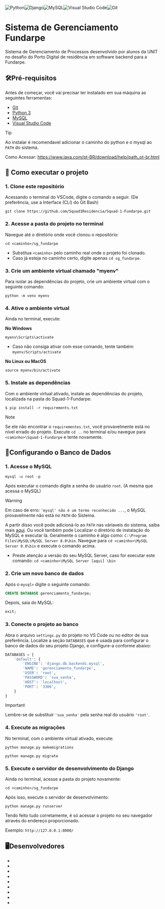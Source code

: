 <img alt="Python" src="https://img.shields.io/badge/python-%2314354C.svg?style=for-the-badge&logo=python&logoColor=white"/><img alt="Django" src="https://img.shields.io/badge/django-%23092E20.svg?style=for-the-badge&logo=django&logoColor=white"/><img alt="MySQL" src="https://img.shields.io/badge/mysql-%2300f.svg?style=for-the-badge&logo=mysql&logoColor=black"/><img alt="Visual Studio Code" src="https://img.shields.io/badge/VisualStudioCode-0078d7.svg?style=for-the-badge&logo=visual-studio-code&logoColor=white"/><img alt="Git" src="https://img.shields.io/badge/git-%23F05033.svg?style=for-the-badge&logo=git&logoColor=white"/>
# Sistema de Gerenciamento Fundarpe
Sistema de Gerenciamento de Processos desenvolvido por alunos da UNIT no desafio do Porto Digital de residência em software backend para a Fundarpe.

## 🛠Pré-requisitos
Antes de começar, você vai precisar ter instalado em sua máquina as seguintes ferramentas:
- [Git](https://git-scm.com)
- [Python 3](https://www.python.org/downloads/)
- [MySQL](https://dev.mysql.com/downloads/installer/)
- [Visual Studio Code](https://code.visualstudio.com/Download)
> [!TIP]
> Ao instalar é recomendavel adicionar o caminho do python e o mysql ao ``PATH`` do sistema.
>
> Como Acessar: https://www.java.com/pt-BR/download/help/path_pt-br.html

## 🚀 Como executar o projeto
### 1. Clone este repositório
Acessando o terminal do VSCode, digite o comando a seguir. (De preferência, use a Interface (CLI) do Git Bash)
```git
git clone https://github.com/Squad1Residencia/Squad-1-Fundarpe.git
```
### 2. Acesse a pasta do projeto no terminal
Navegue até o diretório onde você clonou o repositório:
```
cd <caminho>/sg_fundarpe
```
- Substitua `<caminho>` pelo caminho real onde o projeto foi clonado.
- Caso já esteja no caminho certo, digite apenas `cd sg_fundarpe`.
### 3. Crie um ambiente virtual chamado "myenv"
Para isolar as dependências do projeto, crie um ambiente virtual com o seguinte comando:
```
python -m venv myenv
```
### 4. Ative o ambiente virtual
Ainda no terminal, execute:

**No Windows**
```
myenv\Scripts\activate
```
- Caso não consiga ativar com esse comando, tente também: `myenv/Scripts/activate`
  
**No Linux ou MacOS**
```
source myenv/bin/activate
```
### 5. Instale as dependências
Com o ambiente virtual ativado, instale as dependências do projeto, localizada na pasta do Squad-1-Fundarpe:
```
$ pip install -r requirements.txt
```
>[!note]
>Se ele não encontrar o ``requirementes.txt``, você provavelmente está no nível errado do projeto.
> Execute ``cd ..`` no terminal e/ou navegue para ``<caminho>\Squad-1-Fundarpe`` e tente novamente.
## 🎲Configurando o Banco de Dados
### 1. Acesse o MySQL 
```
mysql -u root -p
```
Após executar o comando digite a senha do usuário ``root``. (A mesma que acessa o MySQL)
>[!warning]
>Em caso de erro: ``'mysql' não é um termo reconhecido ...``, o MySQL provavelmente não está no ``PATH`` do Sistema.
> 
>A partir disso você pode adicioná-lo ao ``PATH`` nas váriaveis do sistema, saiba mais [aqui](https://www.java.com/pt-BR/download/help/path_pt-br.html). Ou você também pode Localizar o diretório de instalação do MySQL e executar lá. Geralmente o caminho é algo como:  ``C:\Program Files\MySQL\MySQL Server 8.0\bin``. Navegue para ```cd <caminho>\MySQL Server 8.0\bin``` e execute o comando acima.
> - Preste atenção a versão do seu MySQL Server, caso for executar este comando: `cd <caminho>\MySQL Server [aqui] \bin`

### 2. Crie um novo banco de dados
Após o `mysql>` digite o seguinte comando:
```sql
CREATE DATABASE gerenciamento_fundarpe;
```
Depois, saia do MySQL:
```sql
exit;
```
### 3. Conecte o projeto ao banco
Abra o arquivo `settings.py` do projeto no VS Code ou no editor de sua preferência. Localize a seção `DATABASES` que  é usada para configurar o banco de dados do seu projeto Django, 
e configure-a conforme abaixo:
```python
DATABASES = {
    'default': {
        'ENGINE': 'django.db.backends.mysql',
        'NAME': 'gerenciamento_fundarpe',
        'USER': 'root',
        'PASSWORD': 'sua_senha',
        'HOST': 'localhost',
        'PORT': '3306',
    }
}
```
>[!important]
>Lembre-se de substituir ``'sua_senha'`` pela senha real do usuário ``'root'``.
### 4. Execute as migrações
No terminal, com o ambiente virtual ativado, execute:
```
python manage.py makemigrations
```
```
python manage.py migrate
```
### 5. Execute o servidor de desenvolvimento do Django
Ainda no terminal, acesse a pasta do projeto novamente:
```
cd <caminho>/sg_fundarpe
``` 
Após isso, execute o servidor de desenvolvimento:
```
python manage.py runserver
```
Tendo feito tudo corretamente, é só acessar o projeto no seu navegador através do endereço proporcionado. 

Exemplo: `http://127.0.0.1:8000/`
## 🖥Desenvolvedores
-
-
-
-
-
-
-
-
-
